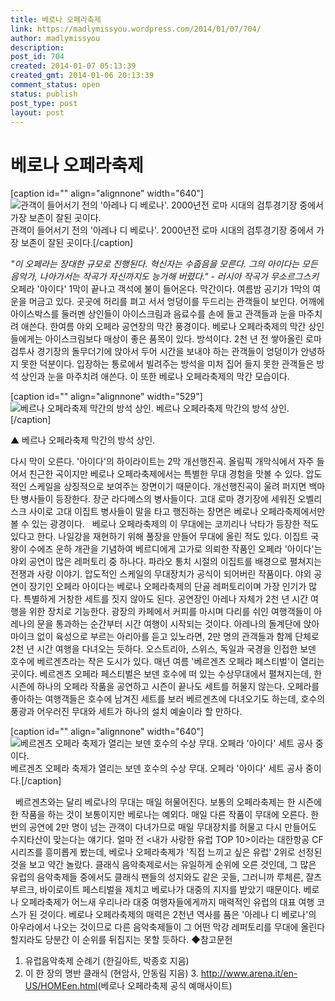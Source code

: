 ```yaml
---
title: 베로나 오페라축제
link: https://madlymissyou.wordpress.com/2014/01/07/704/
author: madlymissyou
description: 
post_id: 704
created: 2014-01-07 05:13:39
created_gmt: 2014-01-06 20:13:39
comment_status: open
status: publish
post_type: post
layout: post
---
```


# 베로나 오페라축제

[caption id="" align="alignnone" width="640"]![관객이 들어서기 전의 '아레나 디 베로나'. 2000년전 로마 시대의 검투경기장 중에서 가장 보존이 잘된 곳이다.  ](http://www.hellodd.com/data/photos/20140102/art_1389058689.jpg) 관객이 들어서기 전의 '아레나 디 베로나'. 2000년전 로마 시대의 검투경기장 중에서 가장 보존이 잘된 곳이다.[/caption] 

_"이 오페라는 장대한 규모로 진행된다. 혁신자는 수줍음을 모른다. 그의 아이다는 모든 음악가, 나아가서는 작곡가 자신까지도 능가해 버렸다." - 러시아 작곡가 무소르그스키_ 오페라 '아이다' 1막이 끝나고 객석에 불이 들어온다. 막간이다. 여름밤 공기가 1막의 여운을 머금고 있다. 곳곳에 허리를 펴고 서서 엉덩이를 두드리는 관객들이 보인다. 어깨에 아이스박스를 둘러멘 상인들이 아이스크림과 음료수를 손에 들고 관객들과 눈을 마주치려 애쓴다. 한여름 야외 오페라 공연장의 막간 풍경이다. 베로나 오페라축제의 막간 상인들에게는 아이스크림보다 매상이 좋은 품목이 있다. 방석이다. 2천 년 전 쌓아올린 로마 검투사 경기장의 돌무더기에 앉아서 두어 시간을 보내야 하는 관객들이 엉덩이가 안녕하지 못한 덕분이다. 입장하는 통로에서 빌려주는 방석을 미처 집어 들지 못한 관객들은 방석 상인과 눈을 마주치려 애쓴다. 이 또한 베로나 오페라축제의 막간 모습이다.  

[caption id="" align="alignnone" width="529"]![베르나 오페라축제 막간의 방석 상인. ](http://www.hellodd.com/data/photos/20140102/art_1389058774.jpg) 베르나 오페라축제 막간의 방석 상인.[/caption] 

▲ 베르나 오페라축제 막간의 방석 상인. 

다시 막이 오른다. '아이다'의 하이라이트는 2막 개선행진곡. 올림픽 개막식에서 자주 들어서 친근한 곡이지만 베로나 오페라축제에서는 특별한 무대 경험을 맛볼 수 있다. 압도적인 스케일을 상징적으로 보여주는 장면이기 때문이다. 개선행진곡이 울려 퍼지면 백마 탄 병사들이 등장한다. 장군 라다메스의 병사들이다. 고대 로마 경기장에 세워진 오벨리스크 사이로 고대 이집트 병사들이 말을 타고 행진하는 장면은 베로나 오페라축제에서만 볼 수 있는 광경이다.   베로나 오페라축제의 이 무대에는 코끼리나 낙타가 등장한 적도 있다고 한다. 나일강을 재현하기 위해 풀장을 만들어 무대에 올린 적도 있다. 이집트 국왕이 수에즈 운하 개관을 기념하여 베르디에게 고가로 의뢰한 작품인 오페라 '아이다'는 야외 공연이 많은 레퍼토리 중 하나다. 파라오 통치 시절의 이집트를 배경으로 펼쳐지는 전쟁과 사랑 이야기. 압도적인 스케일의 무대장치가 공식이 되어버린 작품이다. 야외 공연이 장기인 오페라 아이다는 베로나 오페라축제의 단골 레퍼토리이며 가장 인기가 많다. 특별하게 거창한 세트를 짓지 않아도 된다. 공연장인 아레나 자체가 2천 년 시간 여행을 위한 장치로 기능한다. 광장의 카페에서 커피를 마시며 다리를 쉬인 여행객들이 아레나의 문을 통과하는 순간부터 시간 여행이 시작되는 것이다. 아레나의 돌계단에 앉아 마이크 없이 육성으로 부르는 아리아를 듣고 있노라면, 2만 명의 관객들과 함께 단체로 2천 년 시간 여행을 다녀오는 듯하다. 오스트리아, 스위스, 독일과 국경을 인접한 보덴 호수에 베르겐츠라는 작은 도시가 있다. 매년 여름 '베르겐츠 오페라 페스티벌'이 열리는 곳이다. 베르겐츠 오페라 페스티벌은 보덴 호수에 떠 있는 수상무대에서 펼쳐지는데, 한 시즌에 하나의 오페라 작품을 공연하고 시즌이 끝나도 세트를 허물지 않는다. 오페라를 좋아하는 여행객들은 호수에 남겨진 세트를 보러 베르겐츠에 다녀오기도 하는데, 호수의 풍광과 어우러진 무대와 세트가 하나의 설치 예술이라 할 만하다. 

[caption id="" align="alignnone" width="640"]![베르겐츠 오페라 축제가 열리는 보덴 호수의 수상 무대. 오페라 '아이다' 세트 공사 중이다. ](http://www.hellodd.com/data/photos/20140102/art_1389058746.jpg) 베르겐츠 오페라 축제가 열리는 보덴 호수의 수상 무대. 오페라 '아이다' 세트 공사 중이다.[/caption] 

  베르겐츠와는 달리 베로나의 무대는 매일 허물어진다. 보통의 오페라축제는 한 시즌에 한 작품을 하는 것이 보통이지만 베로나는 예외다. 매일 다른 작품이 무대에 오른다. 한 번의 공연에 2만 명이 넘는 관객이 다녀가므로 매일 무대장치를 허물고 다시 만들어도 수지타산이 맞는다는 얘기다. 얼마 전 <내가 사랑한 유럽 TOP 10>이라는 대한항공 CF 시리즈를 흥미롭게 봤는데, 베로나 오페라축제가 '직접 느끼고 싶은 유럽' 2위로 선정된 것을 보고 약간 놀랐다. 클래식 음악축제로서는 유일하게 순위에 오른 것인데, 그 많은 유럽의 음악축제들 중에서도 클래식 팬들의 성지와도 같은 곳들, 그러니까 루체른, 잘츠부르크, 바이로이트 페스티벌을 제치고 베로나가 대중의 지지를 받았기 때문이다. 베로나 오페라축제가 어느새 우리나라 대중 여행자들에게까지 매력적인 유럽의 대표 여행 코스가 된 것이다. 베로나 오페라축제의 매력은 2천년 역사를 품은 '아레나 디 베로나'의 아우라에서 나오는 것이므로 다른 음악축제들이 그 어떤 막강 레퍼토리를 무대에 올린다할지라도 당분간 이 순위를 뒤집지는 못할 듯하다. ◆참고문헌 

  1. 유럽음악축제 순례기 (한길아트, 박종호 지음)
  2. 이 한 장의 명반 클래식 (현암사, 안동림 지음) 3. <http://www.arena.it/en-US/HOMEen.html>(베로나 오페라축제 공식 예매사이트)
